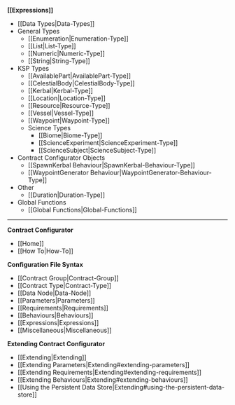 **[[Expressions]]**
* [[Data Types|Data-Types]]
* General Types
    * [[Enumeration|Enumeration-Type]]
    * [[List|List-Type]]
    * [[Numeric|Numeric-Type]]
    * [[String|String-Type]]
* KSP Types
    * [[AvailablePart|AvailablePart-Type]]
    * [[CelestialBody|CelestialBody-Type]]
    * [[Kerbal|Kerbal-Type]]
    * [[Location|Location-Type]]
    * [[Resource|Resource-Type]]
    * [[Vessel|Vessel-Type]]
    * [[Waypoint|Waypoint-Type]]
    * Science Types
        * [[Biome|Biome-Type]]
        * [[ScienceExperiment|ScienceExperiment-Type]]
        * [[ScienceSubject|ScienceSubject-Type]]
* Contract Configurator Objects
    * [[SpawnKerbal Behaviour|SpawnKerbal-Behaviour-Type]]
    * [[WaypointGenerator Behaviour|WaypointGenerator-Behaviour-Type]]
* Other
    * [[Duration|Duration-Type]]
* Global Functions
    * [[Global Functions|Global-Functions]]

---

**Contract Configurator**
* [[Home]]
* [[How To|How-To]]

**Configuration File Syntax**
* [[Contract Group|Contract-Group]]
* [[Contract Type|Contract-Type]]
 * [[Data Node|Data-Node]]
 * [[Parameters|Parameters]]
 * [[Requirements|Requirements]]
 * [[Behaviours|Behaviours]]
* [[Expressions|Expressions]]
* [[Miscellaneous|Miscellaneous]]

**Extending Contract Configurator**
* [[Extending|Extending]]
 * [[Extending Parameters|Extending#extending-parameters]]
 * [[Extending Requirements|Extending#extending-requirements]]
 * [[Extending Behaviours|Extending#extending-behaviours]]
 * [[Using the Persistent Data Store|Extending#using-the-persistent-data-store]]
